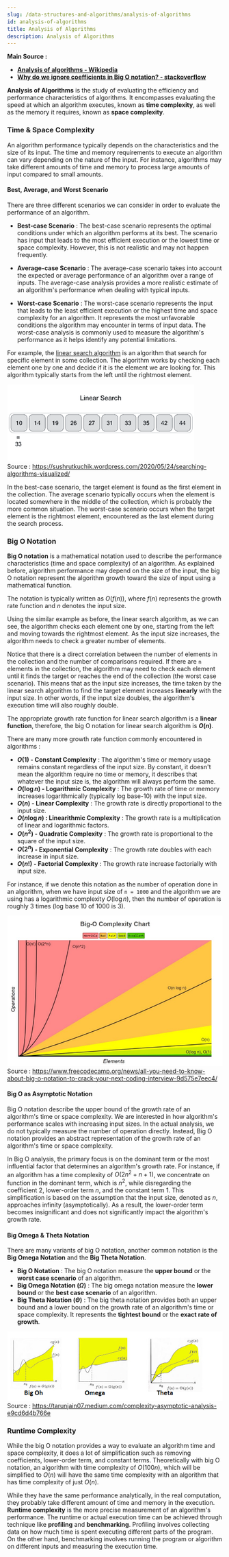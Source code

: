 ```yaml
---
slug: /data-structures-and-algorithms/analysis-of-algorithms
id: analysis-of-algorithms
title: Analysis of Algorithms
description: Analysis of Algorithms
---
```


**Main Source :**

- **[Analysis of algorithms - Wikipedia](https://en.wikipedia.org/wiki/Analysis_of_algorithms)**
- **[Why do we ignore coefficients in Big O notation? - stackoverflow](https://stackoverflow.com/questions/29954109/why-do-we-ignore-co-efficients-in-big-o-notation)**

**Analysis of Algorithms** is the study of evaluating the efficiency and performance characteristics of algorithms. It encompasses evaluating the speed at which an algorithm executes, known as **time complexity**, as well as the memory it requires, known as **space complexity**.

### Time & Space Complexity

An algorithm performance typically depends on the characteristics and the size of its input. The time and memory requirements to execute an algorithm can vary depending on the nature of the input. For instance, algorithms may take different amounts of time and memory to process large amounts of input compared to small amounts.

#### Best, Average, and Worst Scenario

There are three different scenarios we can consider in order to evaluate the performance of an algorithm.

- **Best-case Scenario** : The best-case scenario represents the optimal conditions under which an algorithm performs at its best. The scenario has input that leads to the most efficient execution or the lowest time or space complexity. However, this is not realistic and may not happen frequently.

- **Average-case Scenario** : The average-case scenario takes into account the expected or average performance of an algorithm over a range of inputs. The average-case analysis provides a more realistic estimate of an algorithm's performance when dealing with typical inputs.

- **Worst-case Scenario** : The worst-case scenario represents the input that leads to the least efficient execution or the highest time and space complexity for an algorithm. It represents the most unfavorable conditions the algorithm may encounter in terms of input data. The worst-case analysis is commonly used to measure the algorithm's performance as it helps identify any potential limitations.

For example, the [linear search algorithm](/data-structures-and-algorithms/search#linear-search) is an algorithm that search for specific element in some collection. The algorithm works by checking each element one by one and decide if it is the element we are looking for. This algorithm typically starts from the left until the rightmost element.

![Linear search](./linear-search.gif)  
Source : https://sushrutkuchik.wordpress.com/2020/05/24/searching-algorithms-visualized/

In the best-case scenario, the target element is found as the first element in the collection. The average scenario typically occurs when the element is located somewhere in the middle of the collection, which is probably the more common situation. The worst-case scenario occurs when the target element is the rightmost element, encountered as the last element during the search process.

### Big O Notation

**Big O notation** is a mathematical notation used to describe the performance characteristics (time and space complexity) of an algorithm. As explained before, algorithm performance may depend on the size of the input, the big O notation represent the algorithm growth toward the size of input using a mathematical function.

The notation is typically written as $O(f(n))$, where $f(n)$ represents the growth rate function and $n$ denotes the input size.

Using the similar example as before, the linear search algorithm, as we can see, the algorithm checks each element one by one, starting from the left and moving towards the rightmost element. As the input size increases, the algorithm needs to check a greater number of elements.

Notice that there is a direct correlation between the number of elements in the collection and the number of comparisons required. If there are `n` elements in the collection, the algorithm may need to check each element until it finds the target or reaches the end of the collection (the worst case scenario). This means that as the input size increases, the time taken by the linear search algorithm to find the target element increases **linearly** with the input size. In other words, if the input size doubles, the algorithm's execution time will also roughly double.

The appropriate growth rate function for linear search algorithm is a **linear function**, therefore, the big O notation for linear search algorithm is **$O(n)$**.

There are many more growth rate function commonly encountered in algorithms :

- **$O(1)$ - Constant Complexity** : The algorithm's time or memory usage remains constant regardless of the input size. By constant, it doesn't mean the algorithm require no time or memory, it describes that whatever the input size is, the algorithm will always perform the same.
- **$O(\log n)$ - Logarithmic Complexity** : The growth rate of time or memory increases logarithmically (typically log base-10) with the input size.
- **$O(n)$ - Linear Complexity** : The growth rate is directly proportional to the input size.
- **$O(n \log n)$ : Linearithmic Complexity** : The growth rate is a multiplication of linear and logarithmic factors.
- **$O(n^2)$ - Quadratic Complexity** : The growth rate is proportional to the square of the input size.
- **$O(2^n)$ - Exponential Complexity** : The growth rate doubles with each increase in input size.
- **$O(n!)$ - Factorial Complexity** : The growth rate increase factorially with input size.

For instance, if we denote this notation as the number of operation done in an algorithm, when we have input size of `n = 1000` and the algorithm we are using has a logarithmic complexity $O(\log n)$, then the number of operation is roughly 3 times (log base 10 of 1000 is 3).

![Big-O notation graph](./big-o-notation.jpeg)  
Source : https://www.freecodecamp.org/news/all-you-need-to-know-about-big-o-notation-to-crack-your-next-coding-interview-9d575e7eec4/

#### Big O as Asymptotic Notation

Big O notation describe the upper bound of the growth rate of an algorithm's time or space complexity. We are interested in how algorithm's performance scales with increasing input sizes. In the actual analysis, we do not typically measure the number of operation directly. Instead, Big O notation provides an abstract representation of the growth rate of an algorithm's time or space complexity.

In Big O analysis, the primary focus is on the dominant term or the most influential factor that determines an algorithm's growth rate. For instance, if an algorithm has a time complexity of $O(2n^2 + n + 1)$, we concentrate on function in the dominant term, which is $n^2$, while disregarding the coefficient $2$, lower-order term $n$, and the constant term $1$. This simplification is based on the assumption that the input size, denoted as $n$, approaches infinity (asymptotically). As a result, the lower-order term becomes insignificant and does not significantly impact the algorithm's growth rate.

#### Big Omega & Theta Notation

There are many variants of big O notation, another common notation is the **Big Omega Notation** and the **Big Theta Notation**.

- **Big O Notation** : The big O notation measure the **upper bound** or the **worst case scenario** of an algorithm.
- **Big Omega Notation $(\Omega)$** : The big omega notation measure the **lower bound** or the **best case scenario** of an algorithm.
- **Big Theta Notation $(\Theta)$** : The big theta notation provides both an upper bound and a lower bound on the growth rate of an algorithm's time or space complexity. It represents the **tightest bound** or the **exact rate of growth**.

![Notation comparison](./another-notation.png)  
Source : https://tarunjain07.medium.com/complexity-asymptotic-analysis-e9cd6d4b766e

### Runtime Complexity

While the big O notation provides a way to evaluate an algorithm time and space complexity, it does a lot of simplification such as removing coefficients, lower-order term, and constant terms. Theoretically with big O notation, an algorithm with time complexity of $O(100n)$, which will be simplified to $O(n)$ will have the same time complexity with an algorithm that has time complexity of just $O(n)$.

While they have the same performance analytically, in the real computation, they probably take different amount of time and memory in the execution. **Runtime complexity** is the more precise measurement of an algorithm's performance. The runtime or actual execution time can be achieved through technique like **profiling** and **benchmarking**. Profiling involves collecting data on how much time is spent executing different parts of the program. On the other hand, benchmarking involves running the program or algorithm on different inputs and measuring the execution time.
